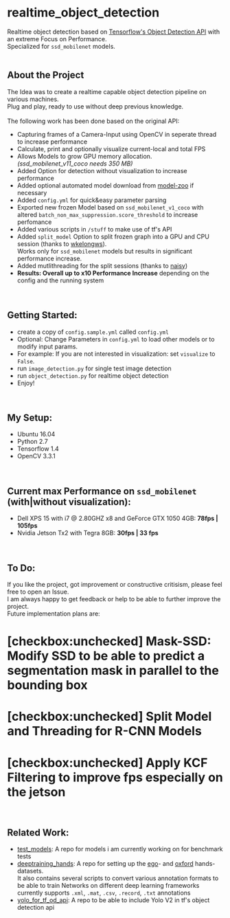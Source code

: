 # realtime_object_detection
Realtime object detection based on [Tensorflow's Object Detection API](https://github.com/tensorflow/models/tree/master/research/object_detection) with an extreme Focus on Performance. <br />
Specialized for `ssd_mobilenet` models.
<br />
<br />
## About the Project
The Idea was to create a realtime capable object detection pipeline on various machines. <br />
Plug and play, ready to use without deep previous knowledge.<br /> <br />
The following work has been done based on the original API:
- Capturing frames of a Camera-Input using OpenCV in seperate thread to increase performance
- Calculate, print and optionally visualize current-local and total FPS
- Allows Models to grow GPU memory allocation. *(ssd_mobilenet_v11_coco needs 350 MB)*
- Added Option for detection without visualization to increase performance
- Added optional automated model download from [model-zoo](https://github.com/tensorflow/models/blob/master/research/object_detection/g3doc/detection_model_zoo.md) if necessary
- Added `config.yml` for quick&easy parameter parsing
- Exported new frozen Model based on `ssd_mobilenet_v1_coco` with altered `batch_non_max_suppression.score_threshold` to increase perfomance
- Added various scripts in `/stuff` to make use of tf's API
- Added `split_model` Option to split frozen graph into a GPU and CPU session (thanks to [wkelongws](https://github.com/wkelongws)). <br />
Works only for `ssd_mobilenet` models but results in significant performance increase. 
- Added mutlithreading for the split sessions (thanks to [naisy](https://github.com/naisy))
- **Results: Overall up to x10 Performance Increase** depending on the config and the running system
<br />

## Getting Started:  
- create a copy of `config.sample.yml` called `config.yml`
- Optional: Change Parameters in `config.yml` to load other models or to modify input params.
- For example: If you are not interested in visualization: set `visualize` to `False`. <br />
- run `image_detection.py` for single test image detection
- run `object_detection.py` for realtime object detection
- Enjoy!
<br />

## My Setup:
- Ubuntu 16.04
- Python 2.7
- Tensorflow 1.4
- OpenCV 3.3.1
 <br />

## Current max Performance on `ssd_mobilenet` (with|without visualization):
- Dell XPS 15 with i7 @ 2.80GHZ x8 and GeForce GTX 1050 4GB:  **78fps | 105fps**
- Nvidia Jetson Tx2 with Tegra 8GB:                           **30fps | 33 fps**
 <br />

## To Do:
If you like the project, got improvement or constructive critisism, please feel free to open an Issue. <br />
I am always happy to get feedback or help to be able to further improve the project. <br />
Future implementation plans are: <br />
# [checkbox:unchecked] Mask-SSD: Modify SSD to be able to predict a segmentation mask in parallel to the bounding box
# [checkbox:unchecked] Split Model and Threading for R-CNN Models
# [checkbox:unchecked] Apply KCF Filtering to improve fps especially on the jetson
 <br />
 
## Related Work:
- [test_models](https://github.com/GustavZ/test_models): A repo for models i am currently working on for benchmark tests
- [deeptraining_hands](https://github.com/GustavZ/deeptraining_hands): A repo for setting up the [ego](http://vision.soic.indiana.edu/projects/egohands/)- and [oxford](http://www.robots.ox.ac.uk/~vgg/data/hands/) hands-datasets.<br />
It also contains several scripts to convert various annotation formats to be able to train Networks on different deep learning frameworks <br />
currently supports `.xml`, `.mat`, `.csv`, `.record`, `.txt` annotations
- [yolo_for_tf_od_api](https://github.com/GustavZ/yolo_for_tf_od_api): A repo to be able to include Yolo V2 in tf's object detection api

